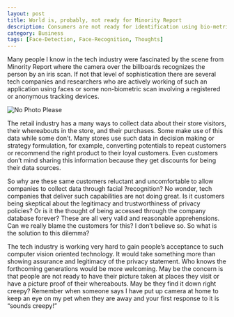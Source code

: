 ```yaml
---
layout: post
title: World is, probably, not ready for Minority Report
description: Consumers are not ready for identification using bio-metrics as we saw in movie minority report.
category: Business
tags: [Face-Detection, Face-Recognition, Thoughts]
---
```

Many people I know in the tech industry were fascinated by the scene from Minority Report where the camera over the billboards recognizes the person by an iris scan. If not that level of sophistication there are several tech companies and researchers who are actively working of such an application using faces or some non-biometric scan involving a registered or anonymous tracking devices.

![No Photo Please](http://www.akshaychavan.com/wp-content/uploads/2015/04/imageedit_4_9547781784.jpg "No Photo Please")

The retail industry has a many ways to collect data about their store visitors, their whereabouts in the store, and their purchases. Some make use of this data while some don’t. Many stores use such data in decision making or strategy formulation, for example, converting potentials to repeat customers or recommend the right product to their loyal customers. Even customers don’t mind sharing this information because they get discounts for being their data sources.

So why are these same customers reluctant and uncomfortable to allow companies to collect data through facial ?recognition? No wonder, tech companies that deliver such capabilities are not doing great. Is it customers being skeptical about the legitimacy and trustworthiness of privacy policies? Or is it the thought of being accessed through the company database forever? These are all very valid and reasonable apprehensions. Can we really blame the customers for this? I don’t believe so. So what is the solution to this dilemma?

The tech industry is working very hard to gain people’s acceptance to such computer vision oriented technology. It would take something more than showing assurance and legitimacy of the privacy statement. Who knows the forthcoming generations would be more welcoming. May be the concern is that people are not ready to have their picture taken at places they visit or have a picture proof of their whereabouts. May be they find it down right creepy? Remember when someone says I have put up camera at home to keep an eye on my pet when they are away and your first response to it is “sounds creepy!”
